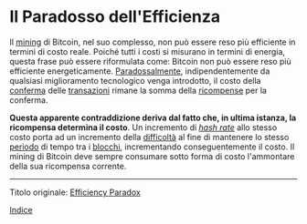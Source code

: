 # Il Paradosso dell'Efficienza



Il [mining](ch101-glossary.md#centro-di-mining-mine) di Bitcoin, nel suo complesso, non può essere reso più efficiente in termini di costo reale. Poiché tutti i costi si misurano in termini di energia, questa frase può essere riformulata come: Bitcoin non può essere reso più efficiente energeticamente. [Paradossalmente](https://it.wikipedia.org/wiki/Paradosso), indipendentemente da qualsiasi miglioramento tecnologico venga introdotto, il costo della [conferma](ch101-glossary.md#conferma) delle [transazioni](ch101-glossary.md#transazione) rimane la somma della [ricompense](ch101-glossary.md#ricompensa-reward) per la conferma.

**Questa apparente contraddizione deriva dal fatto che, in ultima istanza, la ricompensa determina il costo**. Un incremento di [_hash rate_](ch101-glossary.md#hash-rate) allo stesso costo porta ad un incremento della [difficoltà](ch101-glossary.md#difficoltà) al fine di mantenere lo stesso [periodo](ch101-glossary.md#periodo) di tempo tra i [blocchi](ch101-glossary.md#blocco), incrementando conseguentemente il costo. Il mining di Bitcoin deve sempre consumare sotto forma di costo l'ammontare della sua ricompensa corrente.

---------
Titolo originale: [Efficiency Paradox](https://github.com/libbitcoin/libbitcoin-system/wiki/Efficiency-Paradox)

[Indice](/README.md)

